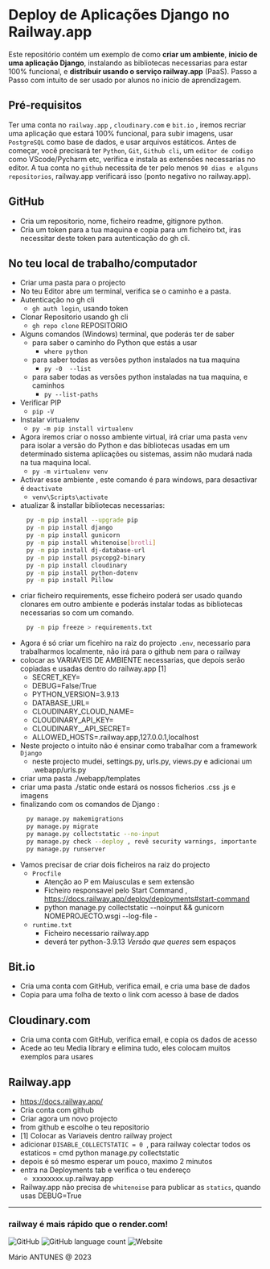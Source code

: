 # Deploy de Aplicações Django no Railway.app

Este repositório contém um exemplo de como **criar um ambiente**, **inicio de uma aplicação Django**, instalando as bibliotecas necessarias para estar 100% funcional, e **distribuir usando o serviço railway.app** (PaaS). 
Passo a Passo com intuito de ser usado por alunos no inicio de aprendizagem.

## Pré-requisitos

Ter uma conta no  `railway.app` , `cloudinary.com` e `bit.io` , iremos recriar uma aplicação que estará 100% funcional, para subir imagens, usar `PostgreSQL` como base de dados, e usar arquivos estáticos.
Antes de começar, você precisará ter `Python`, `Git`, `Github cli`, um `editor de codigo` como VScode/Pycharm etc, verifica e instala as extensões necessarias no editor. A tua conta no `github` necessita de ter pelo menos `90 dias e alguns repositorios`, railway.app verificará isso (ponto negativo no railway.app).

## GitHub

- Cria um repositorio, nome, ficheiro readme, gitignore python.
- Cria um token para a tua maquina e copia para um ficheiro txt, iras necessitar deste token para autenticação do gh cli.

## No teu local de trabalho/computador

- Criar uma pasta para o projecto
- No teu Editor abre um terminal, verifica se o caminho e a pasta.
- Autenticação no gh cli
     - `gh auth login`, usando token
- Clonar Repositorio usando gh cli
     - `gh repo clone` REPOSITORIO
- Alguns comandos (Windows) terminal, que poderás ter de saber
     - para saber o caminho do Python que estás a usar
          - `where python`
     - para saber todas as versões python instalados na tua maquina
          - `py -0  --list`
     - para saber todas as versões python instaladas na tua maquina, e caminhos
          - `py --list-paths`
- Verificar PIP
     - `pip -V`
- Instalar virtualenv
     - `py -m pip install virtualenv`
- Agora iremos criar o nosso ambiente virtual, irá criar uma pasta `venv` para isolar a versão do Python e das bibliotecas usadas em um determinado sistema aplicações ou sistemas, assim não mudará nada na tua maquina local.
     - `py -m virtualenv venv`
- Activar esse ambiente , este comando é para windows, para desactivar é `deactivate`
     - `venv\Scripts\activate`
- atualizar & installar bibliotecas necessarias:
```sh
     py -m pip install --upgrade pip
     py -m pip install django
     py -m pip install gunicorn
     py -m pip install whitenoise[brotli]
     py -m pip install dj-database-url
     py -m pip install psycopg2-binary
     py -m pip install cloudinary
     py -m pip install python-dotenv
     py -m pip install Pillow
```
- criar ficheiro requirements, esse ficheiro poderá ser usado quando clonares em outro ambiente e poderás instalar todas as bibliotecas necessarias so com um comando.
```sh
     py -m pip freeze > requirements.txt
```
- Agora é só criar um ficehiro na raiz do projecto `.env`, necessario para trabalharmos localmente, não irá para o github nem para o railway
- colocar as VARIAVEIS DE AMBIENTE necessarias, que depois serão copiadas e usadas dentro do railway.app [1]
     - SECRET_KEY=
     - DEBUG=False/True
     - PYTHON_VERSION=3.9.13
     - DATABASE_URL=
     - CLOUDINARY_CLOUD_NAME=
     - CLOUDINARY_API_KEY=
     - CLOUDINARY__API_SECRET=
     - ALLOWED_HOSTS=.railway.app,127.0.0.1,localhost
- Neste projecto o intuito não é ensinar como trabalhar com a framework `Django`
     - neste projecto mudei, settings.py, urls.py, views.py e adicionai um .webapp/urls.py
- criar uma pasta ./webapp/templates
- criar uma pasta ./static onde estará os nossos ficherios .css .js e imagens
- finalizando com os comandos de Django :
```sh
     py manage.py makemigrations
     py manage.py migrate
     py manage.py collectstatic --no-input
     py manage.py check --deploy , revê security warnings, importante
     py manage.py runserver
```
- Vamos precisar de criar dois ficheiros na raiz do projecto
     - `Procfile`
          - Atenção ao P em Maiusculas e sem extensão
          - Ficheiro responsavel pelo Start Command , https://docs.railway.app/deploy/deployments#start-command 
          - python manage.py collectstatic --noinput && gunicorn NOMEPROJECTO.wsgi --log-file -
     - `runtime.txt`
          - Ficheiro necessario railway.app
          - deverá ter python-3.9.13 *Versão que queres* sem espaços

## Bit.io

- Cria uma conta com GitHub, verifica email, e cria uma base de dados
- Copia para uma folha de texto o link com acesso à base de dados

## Cloudinary.com

- Cria uma conta com GitHub, verifica email, e copia os dados de acesso
- Acede ao teu Media library e elimina tudo, eles colocam muitos exemplos para usares

## Railway.app

- https://docs.railway.app/
- Cria conta com github
- Criar agora um novo projecto
- from github e escolhe o teu repositorio
- [1] Colocar as Variaveis dentro railway project
- adicionar `DISABLE_COLLECTSTATIC = 0 `, para railway colectar todos os estaticos = cmd python manage.py collectstatic
- depois é só mesmo esperar um pouco, maximo 2 minutos
- entra na Deployments tab e verifica o teu endereço
	- xxxxxxxx.up.railway.app
- Railway.app não precisa de `whitenoise` para publicar as `statics`, quando usas DEBUG=True

<hr>

### railway é mais rápido que o render.com!

![GitHub](https://img.shields.io/github/license/marioalexandreantunes/railway.app?label=Licen%C3%A7a&style=flat)  ![GitHub language count](https://img.shields.io/github/languages/count/marioalexandreantunes/railway.app?label=Linguagens&style=flat)  ![Website](https://img.shields.io/website?style=flat&url=https%3A%2F%2Fmarioantunes.pt)

Mário ANTUNES @ 2023
